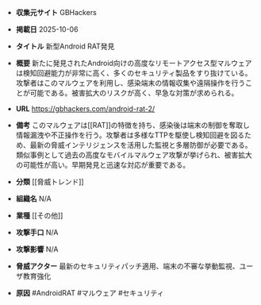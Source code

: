 - **収集元サイト**
GBHackers

- **掲載日**
2025-10-06

- **タイトル**
新型Android RAT発見

- **概要**
新たに発見されたAndroid向けの高度なリモートアクセス型マルウェアは検知回避能力が非常に高く、多くのセキュリティ製品をすり抜けている。攻撃者はこのマルウェアを利用し、感染端末の情報収集や遠隔操作を行うことが可能である。被害拡大のリスクが高く、早急な対策が求められる。

- **URL**
https://gbhackers.com/android-rat-2/

- **備考**
このマルウェアは[[RAT]]の特徴を持ち、感染後は端末の制御を奪取し情報漏洩や不正操作を行う。攻撃者は多様なTTPを駆使し検知回避を図るため、最新の脅威インテリジェンスを活用した監視と多層防御が必要である。類似事例として過去の高度なモバイルマルウェア攻撃が挙げられ、被害拡大の可能性が高い。早期発見と迅速な対応が重要である。

- **分類**
[[脅威トレンド]]

- **組織名**
N/A

- **業種**
[[その他]]

- **攻撃手口**
N/A

- **攻撃影響**
N/A

- **脅威アクター**
最新のセキュリティパッチ適用、端末の不審な挙動監視、ユーザ教育強化

- **原因**
#AndroidRAT #マルウェア #セキュリティ
